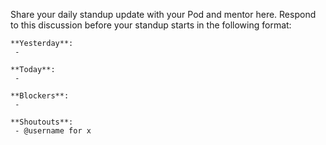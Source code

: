 Share your daily standup update with your Pod and mentor here. Respond to this
discussion before your standup starts in the following format:

```
**Yesterday**:
 - 

**Today**:
 - 

**Blockers**:
 -

**Shoutouts**:
 - @username for x
```

